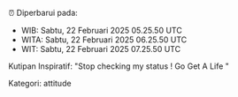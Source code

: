 ⏰ Diperbarui pada:
- WIB: Sabtu, 22 Februari 2025 05.25.50 UTC
- WITA: Sabtu, 22 Februari 2025 06.25.50 UTC
- WIT: Sabtu, 22 Februari 2025 07.25.50 UTC

Kutipan Inspiratif:
"Stop checking my status ! Go Get A Life "


Kategori: attitude

